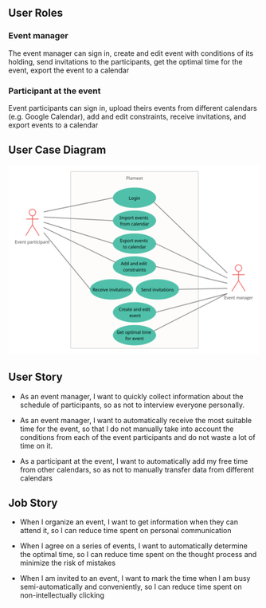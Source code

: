 ## User Roles

### Event manager

The event manager can sign in, create and edit event with conditions of its holding, send invitations to the participants,
get the optimal time for the event, export the event to a calendar

### Participant at the event

Event participants can sign in, upload theirs events from different calendars
(e.g. Google Calendar), add and edit constraints, receive invitations, and export events to a calendar

## User Case Diagram

<p align="center">
  <img src="./use_case.png" title="Use Case" alt="Use Case">
</p>

## User Story

- As an event manager, I want to quickly collect information about the schedule of participants,
  so as not to interview everyone personally.

- As an event manager, I want to automatically receive the most suitable time for the event,
  so that I do not manually take into account the conditions from each of the event participants
  and do not waste a lot of time on it.

- As a participant at the event, I want to automatically add my free time from other calendars, so as
  not to manually transfer data from different calendars

## Job Story

- When I organize an event, I want to get information when they can attend it, so I can reduce time spent on personal communication

- When I agree on a series of events, I want to automatically determine the optimal time, so I can reduce time spent on the thought process and minimize the risk of mistakes

- When I am invited to an event, I want to mark the time when I am busy semi-automatically and conveniently, so I can reduce time spent on non-intellectually clicking
